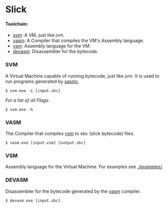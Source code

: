 # Slick
 #### Toolchain:
 + [svm](#svm): A VM, just like jvm.
 + [vasm](#vasm): A Compiler that compiles the VM's Assembly language.
 + [vsm](#vsm): Assembly language for the VM.
 + [devasm](#devasm): Disassembler for the bytecode.

### SVM
 A Virtual Machine capable of running bytecode, just like jvm. It is used to run programs generated by [sasmc](#sasmc).

 ```shell
 $ svm.exe -i [input.sbc]
 ```

*For a list of all Flags:*
 ```shell
 $ svm.exe -h
 ```

### VASM
 The Compiler that compiles [vsm](#vsm) to sbc (slick bytecode) files.

 ```shell
 $ vasm.exe [input.vsm] [output.sbc]
 ```

### VSM
 Assembly language for the Virtual Machine. For examples see [./examples/](./examples).

### DEVASM
 Disassembler for the bytecode generated by the [vasm](#vasm) compiler.

 ```shell
 $ devasm.exe [input.sbc]
 ```